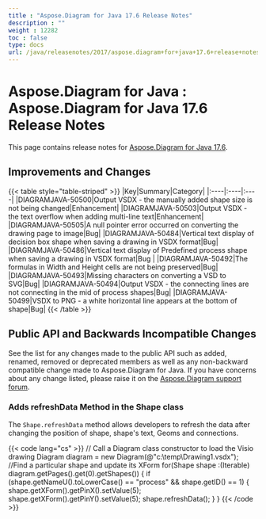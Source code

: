 ```yaml
---
title : "Aspose.Diagram for Java 17.6 Release Notes" 
description : "" 
weight : 12282 
toc : false
type: docs
url: /java/releasenotes/2017/aspose.diagram+for+java+17.6+release+notes/
---
```


# Aspose.Diagram for Java : Aspose.Diagram for Java 17.6 Release Notes


This page contains release notes for [Aspose.Diagram for Java 17.6](http://maven.aspose.com/repository/simple/ext-release-local/com/aspose/aspose-diagram/17.6/).

## Improvements and Changes

{{< table style="table-striped" >}}
|Key|Summary|Category|
|:----|:----|:----|
|DIAGRAMJAVA-50500|Output VSDX - the manually added shape size is not being changed|Enhancement|
|DIAGRAMJAVA-50503|Output VSDX - the text overflow when adding multi-line text|Enhancement|
|DIAGRAMJAVA-50505|A null pointer error occurred on converting the drawing page to image|Bug|
|DIAGRAMJAVA-50484|Vertical text display of decision box shape when saving a drawing in VSDX format|Bug|
|DIAGRAMJAVA-50486|Vertical text display of Predefined process shape when saving a drawing in VSDX format|Bug |
|DIAGRAMJAVA-50492|The formulas in Width and Height cells are not being preserved|Bug|
|DIAGRAMJAVA-50493|Missing characters on converting a VSD to SVG|Bug|
|DIAGRAMJAVA-50494|Output VSDX - the connecting lines are not connecting in the mid of process shapes|Bug|
|DIAGRAMJAVA-50499|VSDX to PNG - a white horizontal line appears at the bottom of shape|Bug|
{{< /table >}}

## Public API and Backwards Incompatible Changes

See the list for any changes made to the public API such as added, renamed, removed or deprecated members as well as any non-backward compatible change made to Aspose.Diagram for Java. If you have concerns about any change listed, please raise it on the [Aspose.Diagram support forum](http://www.aspose.com/community/forums/aspose.diagram-product-family/489/showforum.aspx).

### Adds refreshData Method in the Shape class

The `Shape.refreshData` method allows developers to refresh the data after changing the position of shape, shape's text, Geoms and connections.

{{< code lang="cs" >}}
// Call a Diagram class constructor to load the Visio drawing
Diagram diagram = new Diagram(@"c:\temp\Drawing1.vsdx");
//Find a particular shape and update its XForm
for(Shape shape :(Iterable<Shape>) diagram.getPages().get(0).getShapes())
{
    if (shape.getNameU().toLowerCase() == "process" && shape.getID() == 1)
    {
        shape.getXForm().getPinX().setValue(5);
        shape.getXForm().getPinY().setValue(5);
        shape.refreshData();
    }
}
{{< /code >}}

